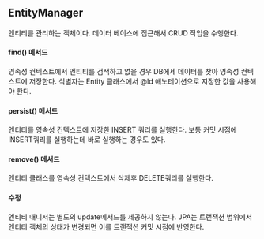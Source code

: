## EntityManager

엔티티를 관리하는 객체이다.
데이터 베이스에 접근해서 CRUD 작업을 수행한다.

#### find() 메서드

영속성 컨텍스트에서 엔티티를 검색하고 없을 경우 DB에세 데이터를 찾아 영속성 컨텍스트에 저장한다.
식별자는 Entity 클래스에서 @Id 애노테이션으로 지정한 값을 사용해야 한다.

#### persist() 메서드

엔티티를 영속성 컨텍스트에 저장한 INSERT 쿼리를 실행한다.
보통 커밋 시점에 INSERT쿼리를 실행하는데 바로 실행하는 경우도 있다.

#### remove() 메서드

엔티티 클래스를 영속성 컨텍스트에서 삭제후 DELETE쿼리를 실행한다.

#### 수정

엔티티 매니저는 별도의 update메서드를 제공하지 않는다.
JPA는 트랜잭션 범위에서 엔티티 객체의 상태가 변경되면 이를 트랜잭션 커밋 시점에 반영한다. 
